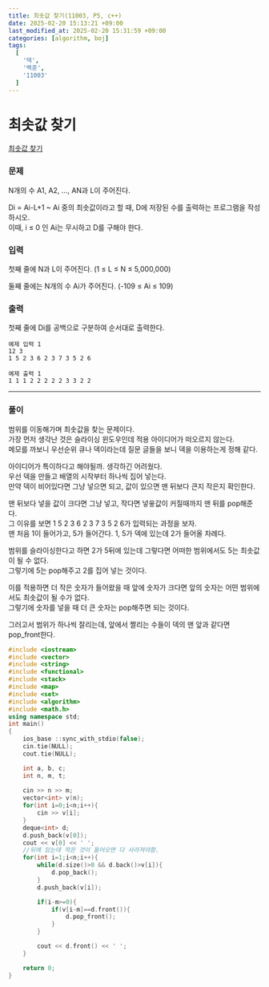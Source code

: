 ```yaml
---
title: 최솟값 찾기(11003, P5, c++)
date: 2025-02-20 15:13:21 +09:00
last_modified_at: 2025-02-20 15:31:59 +09:00
categories: [algorithm, boj]
tags:
  [
    '덱',
    '백준',
    '11003'
  ]
---
```

# **최솟값 찾기**

[최솟값 찾기](https://www.acmicpc.net/problem/11003)

### 문제
N개의 수 A1, A2, ..., AN과 L이 주어진다.

Di = Ai-L+1 ~ Ai 중의 최솟값이라고 할 때, D에 저장된 수를 출력하는 프로그램을 작성하시오.<br>
이때, i ≤ 0 인 Ai는 무시하고 D를 구해야 한다.

### 입력
첫째 줄에 N과 L이 주어진다. (1 ≤ L ≤ N ≤ 5,000,000)

둘째 줄에는 N개의 수 Ai가 주어진다. (-109 ≤ Ai ≤ 109)

### 출력
첫째 줄에 Di를 공백으로 구분하여 순서대로 출력한다.
```
예제 입력 1 
12 3
1 5 2 3 6 2 3 7 3 5 2 6

예제 출력 1 
1 1 1 2 2 2 2 2 3 3 2 2
```

---
### 풀이
범위를 이동해가며 최솟값을 찾는 문제이다.<br>
가장 먼저 생각난 것은 슬라이싱 윈도우인데 적용 아이디어가 떠오르지 않는다.<br>
메모를 까보니 우선순위 큐나 덱이라는데 질문 글들을 보니 덱을 이용하는게 정해 같다.<br>

아이디어가 특이하다고 해야될까. 생각하긴 어려웠다.<br>
우선 덱을 만들고 배열의 시작부터 하나씩 집어 넣는다.<br>
만약 덱이 비어있다면 그냥 넣으면 되고, 값이 있으면 맨 뒤보다 큰지 작은지 확인한다.<br>

맨 뒤보다 넣을 값이 크다면 그냥 넣고, 작다면 넣읗값이 커질때까지 맨 뒤를 pop해준다.<br>
그 이유를 보면  1 5 2 3 6 2 3 7 3 5 2 6가 입력되는 과정을 보자.<br>
맨 처음 1이 들어가고, 5가 들어간다. 1, 5가 덱에 있는데 2가 들어올 차례다.<br>

범위를 슬라이싱한다고 하면 2가 5뒤에 있는데 그렇다면 어떠한 범위에서도 5는 최솟값이 될 수 없다.<br>
그렇기에 5는 pop해주고 2를 집어 넣는 것이다.<br>

이를 적용하면 더 작은 숫자가 들어왔을 때 앞에 숫자가 크다면 앞의 숫자는 어떤 범위에서도 최솟값이 될 수가 없다.<br>
그렇기에 숫자를 넣을 때 더 큰 숫자는 pop해주면 되는 것이다.<br>

그러고서 범위가 하나씩 잘리는데, 앞에서 짤리는 수들이 덱의 맨 앞과 같다면 pop_front한다.


```c++
#include <iostream>
#include <vector>
#include <string>
#include <functional>
#include <stack>
#include <map>
#include <set>
#include <algorithm>
#include <math.h>
using namespace std;
int main()
{
    ios_base ::sync_with_stdio(false);
    cin.tie(NULL);
    cout.tie(NULL);

    int a, b, c;
    int n, m, t;
    
    cin >> n >> m;
    vector<int> v(n);
    for(int i=0;i<n;i++){
        cin >> v[i];
    }
    deque<int> d;
    d.push_back(v[0]);
    cout << v[0] << ' ';
    //뒤에 있는데 작은 것이 들어오면 다 사라져야함.
    for(int i=1;i<n;i++){
        while(d.size()>0 && d.back()>v[i]){
            d.pop_back();
        }
        d.push_back(v[i]);

        if(i-m>=0){
            if(v[i-m]==d.front()){
                d.pop_front();
            }
        }

        cout << d.front() << ' ';
    }

    return 0;
}
```
